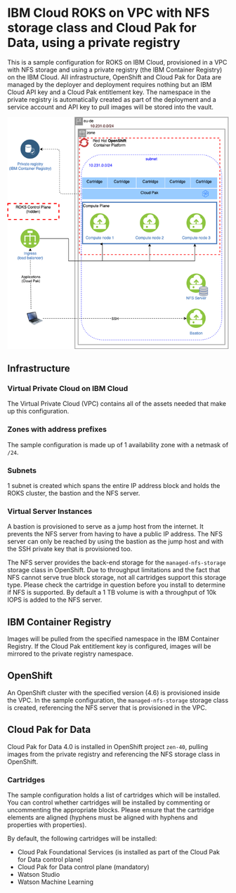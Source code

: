 # IBM Cloud ROKS on VPC with NFS storage class and Cloud Pak for Data, using a private registry
This is a sample configuration for ROKS on IBM Cloud, provisioned in a VPC with NFS storage and using a private registry (the IBM Container Registry) on the IBM Cloud. All infrastructure, OpenShift and Cloud Pak for Data are managed by the deployer and deployment requires nothing but an IBM Cloud API key and a Cloud Pak entitlement key. The namespace in the private registry is automatically created as part of the deployment and a service account and API key to pull images will be stored into the vault.

![Picture of the environment](./sample-roks-vpc-nfs-cp4d-private-registry.png)

## Infrastructure

### Virtual Private Cloud on IBM Cloud
The Virtual Private Cloud (VPC) contains all of the assets needed that make up this configuration.

### Zones with address prefixes
The sample configuration is made up of 1 availability zone with a netmask of `/24`.

### Subnets
1 subnet is created which spans the entire IP address block and holds the ROKS cluster, the bastion and the NFS server.

### Virtual Server Instances
A bastion is provisioned to serve as a jump host from the internet. It prevents the NFS server from having to have a public IP address. The NFS server can only be reached by using the bastion as the jump host and with the SSH private key that is provisioned too.

The NFS server provides the back-end storage for the `managed-nfs-storage` storage class in OpenShift. Due to throughput limitations and the fact that NFS cannot serve true block storage, not all cartridges support this storage type. Please check the cartridge in question before you install to determine if NFS is supported. By default a 1 TB volume is with a throughput of 10k IOPS is added to the NFS server.

## IBM Container Registry
Images will be pulled from the specified namespace in the IBM Container Registry. If the Cloud Pak entitlement key is configured, images will be mirrored to the private registry namespace.

## OpenShift
An OpenShift cluster with the specified version (4.6) is provisioned inside the VPC. In the sample configuration, the `managed-nfs-storage` storage class is created, referencing the NFS server that is provisioned in the VPC.

## Cloud Pak for Data
Cloud Pak for Data 4.0 is installed in OpenShift project `zen-40`, pulling images from the private registry and referencing the NFS storage class in OpenShift.

### Cartridges
The sample configuration holds a list of cartridges which will be installed. You can control whether cartridges will be installed by commenting or uncommenting the appropriate blocks. Please ensure that the cartridge elements are aligned (hyphens must be aligned with hyphens and properties with properties).

By default, the following cartridges will be installed:
* Cloud Pak Foundational Services (is installed as part of the Cloud Pak for Data control plane)
* Cloud Pak for Data control plane (mandatory)
* Watson Studio
* Watson Machine Learning